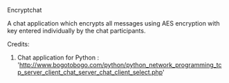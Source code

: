 Encryptchat

A chat application which encrypts all messages using AES encryption with key entered individually by the chat participants.


Credits:
1. Chat application for Python :
	 'http://www.bogotobogo.com/python/python_network_programming_tcp_server_client_chat_server_chat_client_select.php'

